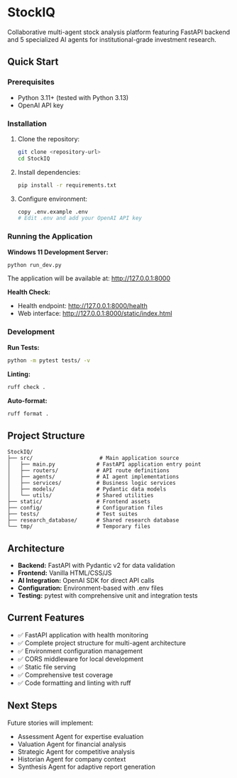 # StockIQ

Collaborative multi-agent stock analysis platform featuring FastAPI backend and 5 specialized AI agents for institutional-grade investment research.

## Quick Start

### Prerequisites

- Python 3.11+ (tested with Python 3.13)
- OpenAI API key

### Installation

1. Clone the repository:
   ```bash
   git clone <repository-url>
   cd StockIQ
   ```

2. Install dependencies:
   ```bash
   pip install -r requirements.txt
   ```

3. Configure environment:
   ```bash
   copy .env.example .env
   # Edit .env and add your OpenAI API key
   ```

### Running the Application

**Windows 11 Development Server:**
```bash
python run_dev.py
```

The application will be available at: http://127.0.0.1:8000

**Health Check:**
- Health endpoint: http://127.0.0.1:8000/health
- Web interface: http://127.0.0.1:8000/static/index.html

### Development

**Run Tests:**
```bash
python -m pytest tests/ -v
```

**Linting:**
```bash
ruff check .
```

**Auto-format:**
```bash
ruff format .
```

## Project Structure

```
StockIQ/
├── src/                     # Main application source
│   ├── main.py             # FastAPI application entry point
│   ├── routers/            # API route definitions
│   ├── agents/             # AI agent implementations
│   ├── services/           # Business logic services
│   ├── models/             # Pydantic data models
│   └── utils/              # Shared utilities
├── static/                 # Frontend assets
├── config/                 # Configuration files
├── tests/                  # Test suites
├── research_database/      # Shared research database
└── tmp/                    # Temporary files
```

## Architecture

- **Backend:** FastAPI with Pydantic v2 for data validation
- **Frontend:** Vanilla HTML/CSS/JS
- **AI Integration:** OpenAI SDK for direct API calls
- **Configuration:** Environment-based with .env files
- **Testing:** pytest with comprehensive unit and integration tests

## Current Features

- ✅ FastAPI application with health monitoring
- ✅ Complete project structure for multi-agent architecture
- ✅ Environment configuration management
- ✅ CORS middleware for local development
- ✅ Static file serving
- ✅ Comprehensive test coverage
- ✅ Code formatting and linting with ruff

## Next Steps

Future stories will implement:
- Assessment Agent for expertise evaluation
- Valuation Agent for financial analysis
- Strategic Agent for competitive analysis
- Historian Agent for company context
- Synthesis Agent for adaptive report generation